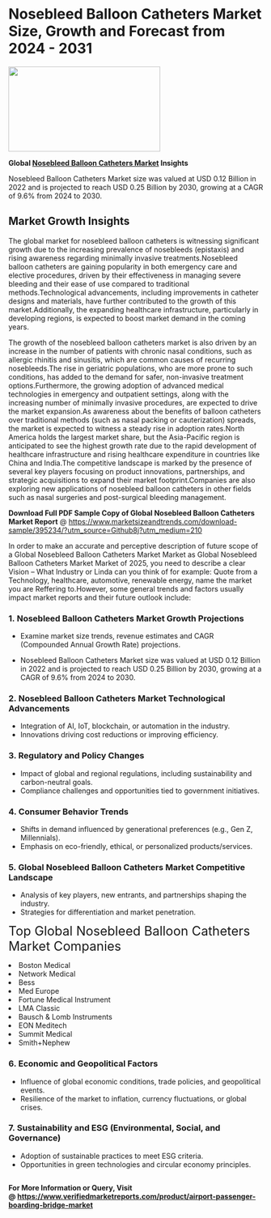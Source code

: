 <H1>Nosebleed Balloon Catheters Market Size, Growth and Forecast from 2024 - 2031</H1><img class="aligncenter size-medium wp-image-584254" src="https://thirdeyenews.in/wp-content/uploads/2024/09/Global-Market-Research-300x168.jpeg" alt="" width="300" height="168" /><p><strong>Global&nbsp;<a href="https://www.marketsizeandtrends.com/download-sample/395234/?utm_source=Github8j?utm_medium=210">Nosebleed Balloon Catheters Market</a> Insights</strong></p><p>Nosebleed Balloon Catheters Market size was valued at USD 0.12 Billion in 2022 and is projected to reach USD 0.25 Billion by 2030, growing at a CAGR of 9.6% from 2024 to 2030.</p><p><h2>Market Growth Insights</h2> The global market for nosebleed balloon catheters is witnessing significant growth due to the increasing prevalence of nosebleeds (epistaxis) and rising awareness regarding minimally invasive treatments.Nosebleed balloon catheters are gaining popularity in both emergency care and elective procedures, driven by their effectiveness in managing severe bleeding and their ease of use compared to traditional methods.Technological advancements, including improvements in catheter designs and materials, have further contributed to the growth of this market.Additionally, the expanding healthcare infrastructure, particularly in developing regions, is expected to boost market demand in the coming years.<p>The growth of the nosebleed balloon catheters market is also driven by an increase in the number of patients with chronic nasal conditions, such as allergic rhinitis and sinusitis, which are common causes of recurring nosebleeds.The rise in geriatric populations, who are more prone to such conditions, has added to the demand for safer, non-invasive treatment options.Furthermore, the growing adoption of advanced medical technologies in emergency and outpatient settings, along with the increasing number of minimally invasive procedures, are expected to drive the market expansion.As awareness about the benefits of balloon catheters over traditional methods (such as nasal packing or cauterization) spreads, the market is expected to witness a steady rise in adoption rates.North America holds the largest market share, but the Asia-Pacific region is anticipated to see the highest growth rate due to the rapid development of healthcare infrastructure and rising healthcare expenditure in countries like China and India.The competitive landscape is marked by the presence of several key players focusing on product innovations, partnerships, and strategic acquisitions to expand their market footprint.Companies are also exploring new applications of nosebleed balloon catheters in other fields such as nasal surgeries and post-surgical bleeding management.<p><span class=""><strong>Download Full PDF Sample Copy of Global Nosebleed Balloon Catheters Market Report</strong> @ <a href="https://www.marketsizeandtrends.com/download-sample/395234/?utm_source=Github8j?utm_medium=210" target="_blank">https://www.marketsizeandtrends.com/download-sample/395234/?utm_source=Github8j?utm_medium=210</a></span></p><p>In order to make an accurate and perceptive description of future scope of a Global&nbsp;Nosebleed Balloon Catheters Market Market as Global&nbsp;Nosebleed Balloon Catheters Market Market of 2025, you need to describe a clear Vision &ndash; What Industry or Linda can you think of for example: Quote from a Technology, healthcare, automotive, renewable energy, name the market you are Reffering to.However, some general trends and factors usually impact market reports and their future outlook include:</p><h3>1.&nbsp;<strong>Nosebleed Balloon Catheters Market Growth Projections</strong></h3><ul><li>Examine market size trends, revenue estimates and CAGR (Compounded Annual Growth Rate) projections.</li><li><p>Nosebleed Balloon Catheters Market size was valued at USD 0.12 Billion in 2022 and is projected to reach USD 0.25 Billion by 2030, growing at a CAGR of 9.6% from 2024 to 2030.</p></li></ul><h3>2.&nbsp;<strong>Nosebleed Balloon Catheters Market Technological Advancements</strong></h3><ul><li>Integration of AI, IoT, blockchain, or automation in the industry.</li><li>Innovations driving cost reductions or improving efficiency.</li></ul><h3>3.&nbsp;<strong>Regulatory and Policy Changes</strong></h3><ul><li>Impact of global and regional regulations, including sustainability and carbon-neutral goals.</li><li>Compliance challenges and opportunities tied to government initiatives.</li></ul><h3>4.&nbsp;<strong>Consumer Behavior Trends</strong></h3><ul><li>Shifts in demand influenced by generational preferences (e.g., Gen Z, Millennials).</li><li>Emphasis on eco-friendly, ethical, or personalized products/services.</li></ul><h3>5.&nbsp;<strong>Global Nosebleed Balloon Catheters Market Competitive Landscape</strong></h3><ul><li>Analysis of key players, new entrants, and partnerships shaping the industry.</li><li>Strategies for differentiation and market penetration.</li></ul><p data-pm-slice="1 1 []"><span style="color: inherit; font-family: inherit; font-size: 25px;">Top Global Nosebleed Balloon Catheters Market Companies</span></p><div class="" data-test-id=""><p><li>Boston Medical</li><li> Network Medical</li><li> Bess</li><li> Med Europe</li><li> Fortune Medical Instrument</li><li> LMA Classic</li><li> Bausch & Lomb Instruments</li><li> EON Meditech</li><li> Summit Medical</li><li> Smith+Nephew</li></p></div><h3>6.&nbsp;<strong>Economic and Geopolitical Factors</strong></h3><ul><li>Influence of global economic conditions, trade policies, and geopolitical events.</li><li>Resilience of the market to inflation, currency fluctuations, or global crises.</li></ul><h3>7.&nbsp;<strong>Sustainability and ESG (Environmental, Social, and Governance)</strong></h3><ul><li>Adoption of sustainable practices to meet ESG criteria.</li><li>Opportunities in green technologies and circular economy principles.</li></ul><h2><strong style="font-size: 14px;">For More Information or Query, Visit @&nbsp;</strong><a style="background-color: #ffffff; font-size: 14px;" href="https://www.marketsizeandtrends.com/report/nosebleed-balloon-catheters-market/" target="_blank">https://www.verifiedmarketreports.com/product/airport-passenger-boarding-bridge-market</a></h2>